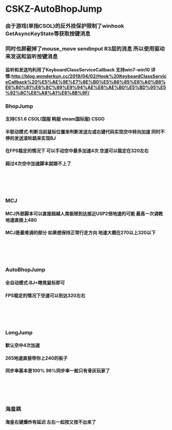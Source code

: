 # CSKZ-AutoBhopJump


### 由于游戏(单指CSOL)的反外挂保护限制了winhook GetAsyncKeyState等获取按键消息


### 同时也屏蔽掉了mouse_move sendinput R3层的消息 所以使用驱动来发送和监听按键消息


#### 监听和发送均利用了KeyboardClassServiceCallback 支持win7-win10 详情:http://blog.wonderkun.cc/2019/04/02/Hook%20KeyboardClassServiceCallback%20%E5%AE%9E%E7%8E%B0%E5%86%85%E6%A0%B8%E6%80%81%E6%8C%89%E9%94%AE%E8%AE%B0%E5%BD%95%E5%92%8C%E6%A8%A1%E6%8B%9F/


### BhopJump

#### 支持CS1.6 CSOL(国服 韩服 steam国际服) CSGO

#### 半联动模式:判断当前鼠标位置来判断发送左或右键代码实现空中转向加速 同时不停的发送滚轮跳来实现BJ

#### 在FPS稳定的情况下 可以手动空中最多加速4次 空速可以稳定在320左右

#### 超过4次空中加速脚本就跟不上了

<h1 align="center">
	<img src="BhopJump.gif" alt="">
	<br>
	<br>
</h1>



### MCJ

#### MCJ外部脚本可以直接超越人类极限到达接近USP2倍地速的可能 最高一次调教地速直接上480

#### MCJ是最难调的部分 如果想保持正常行走方向 地速大概在270以上320以下

<h1 align="center">
	<img src="MCJ.gif" alt="">
	<br>
	<br>
</h1>



### AutoBhopJump

#### 全自动模式:BJ+瞎晃鼠标即可

#### FPS稳定的情况下空速可以到达320左右

<h1 align="center">
	<img src="AutoBhopJump.gif" alt="">
	<br>
	<br>
</h1>



### LongJump

#### 默认空中4次加速

#### 265地速直接带你上240的板子

#### 同步率基本是100% 98%同步率一般只有骨灰玩家了

<h1 align="center">
	<img src="LongJump.gif" alt="">
	<br>
	<br>
</h1>


### 海皇跳

#### 海皇右键爆炸有延迟 左右一起按又按不出来了 

<h1 align="center">
	<img src="HaiHuang.gif" alt="">
	<br>
	<br>
</h1>
